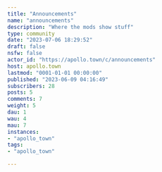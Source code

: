 ```yaml
---
title: "Announcements" 
name: "announcements"
description: "Where the mods show stuff"
type: community
date: "2023-07-06 18:29:52"
draft: false
nsfw: false
actor_id: "https://apollo.town/c/announcements"
host: apollo.town
lastmod: "0001-01-01 00:00:00"
published: "2023-06-09 04:16:49"
subscribers: 28
posts: 5
comments: 7
weight: 5
dau: 1
wau: 4
mau: 7
instances:
- "apollo_town"
tags: 
- "apollo_town"

---
```

